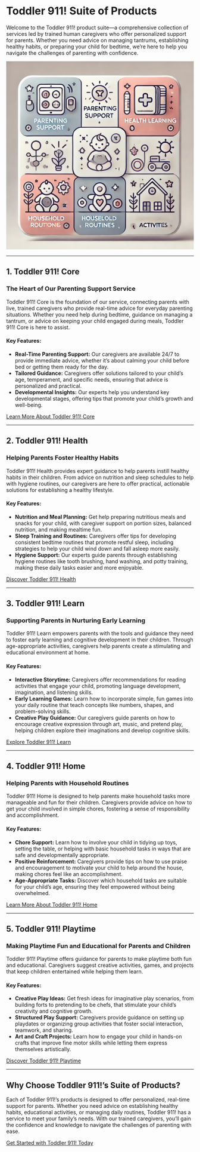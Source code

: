 
# Toddler 911! Suite of Products

Welcome to the Toddler 911! product suite—a comprehensive collection of services led by trained human caregivers who offer personalized support for parents. Whether you need advice on managing tantrums, establishing healthy habits, or preparing your child for bedtime, we’re here to help you navigate the challenges of parenting with confidence.

![Toddler 911! Suite of Products](https://github.com/ruskibenya/toddler-911/blob/main/assets/images/products-suite.png)

---

## 1. **Toddler 911! Core**

### The Heart of Our Parenting Support Service

Toddler 911! Core is the foundation of our service, connecting parents with live, trained caregivers who provide real-time advice for everyday parenting situations. Whether you need help during bedtime, guidance on managing a tantrum, or advice on keeping your child engaged during meals, Toddler 911! Core is here to assist.

#### Key Features:
- **Real-Time Parenting Support:** Our caregivers are available 24/7 to provide immediate advice, whether it’s about calming your child before bed or getting them ready for the day.
- **Tailored Guidance:** Caregivers offer solutions tailored to your child’s age, temperament, and specific needs, ensuring that advice is personalized and practical.
- **Developmental Insights:** Our experts help you understand key developmental stages, offering tips that promote your child’s growth and well-being.

[Learn More About Toddler 911! Core](#)

---

## 2. **Toddler 911! Health**

### Helping Parents Foster Healthy Habits

Toddler 911! Health provides expert guidance to help parents instill healthy habits in their children. From advice on nutrition and sleep schedules to help with hygiene routines, our caregivers are here to offer practical, actionable solutions for establishing a healthy lifestyle.

#### Key Features:
- **Nutrition and Meal Planning:** Get help preparing nutritious meals and snacks for your child, with caregiver support on portion sizes, balanced nutrition, and making mealtime fun.
- **Sleep Training and Routines:** Caregivers offer tips for developing consistent bedtime routines that promote restful sleep, including strategies to help your child wind down and fall asleep more easily.
- **Hygiene Support:** Our experts guide parents through establishing hygiene routines like tooth brushing, hand washing, and potty training, making these daily tasks easier and more enjoyable.

[Discover Toddler 911! Health](#)

---

## 3. **Toddler 911! Learn**

### Supporting Parents in Nurturing Early Learning

Toddler 911! Learn empowers parents with the tools and guidance they need to foster early learning and cognitive development in their children. Through age-appropriate activities, caregivers help parents create a stimulating and educational environment at home.

#### Key Features:
- **Interactive Storytime:** Caregivers offer recommendations for reading activities that engage your child, promoting language development, imagination, and listening skills.
- **Early Learning Games:** Learn how to incorporate simple, fun games into your daily routine that teach concepts like numbers, shapes, and problem-solving skills.
- **Creative Play Guidance:** Our caregivers guide parents on how to encourage creative expression through art, music, and pretend play, helping children explore their imaginations and develop cognitive skills.

[Explore Toddler 911! Learn](#)

---

## 4. **Toddler 911! Home**

### Helping Parents with Household Routines

Toddler 911! Home is designed to help parents make household tasks more manageable and fun for their children. Caregivers provide advice on how to get your child involved in simple chores, fostering a sense of responsibility and accomplishment.

#### Key Features:
- **Chore Support:** Learn how to involve your child in tidying up toys, setting the table, or helping with basic household tasks in ways that are safe and developmentally appropriate.
- **Positive Reinforcement:** Caregivers provide tips on how to use praise and encouragement to motivate your child to help around the house, making chores feel like an accomplishment.
- **Age-Appropriate Tasks:** Discover which household tasks are suitable for your child’s age, ensuring they feel empowered without being overwhelmed.

[Learn More About Toddler 911! Home](#)

---

## 5. **Toddler 911! Playtime**

### Making Playtime Fun and Educational for Parents and Children

Toddler 911! Playtime offers guidance for parents to make playtime both fun and educational. Caregivers suggest creative activities, games, and projects that keep children entertained while helping them learn.

#### Key Features:
- **Creative Play Ideas:** Get fresh ideas for imaginative play scenarios, from building forts to pretending to be chefs, that stimulate your child’s creativity and cognitive growth.
- **Structured Play Support:** Caregivers provide guidance on setting up playdates or organizing group activities that foster social interaction, teamwork, and sharing.
- **Art and Craft Projects:** Learn how to engage your child in hands-on crafts that improve fine motor skills while letting them express themselves artistically.

[Discover Toddler 911! Playtime](#)

---

## Why Choose Toddler 911!’s Suite of Products?

Each of Toddler 911!’s products is designed to offer personalized, real-time support for parents. Whether you need advice on establishing healthy habits, educational activities, or managing daily routines, Toddler 911! has a service to meet your family’s needs. With our trained caregivers, you’ll gain the confidence and knowledge to navigate the challenges of parenting with ease.

[Get Started with Toddler 911! Today](#)
